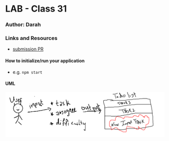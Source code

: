 # LAB - Class 31

### Author: Darah

### Links and Resources

- [submission PR](https://github.com/Darah98/todo/pull/1)


#### How to initialize/run your application

- e.g. `npm start`


#### UML

![uml](uml-todo.PNG)